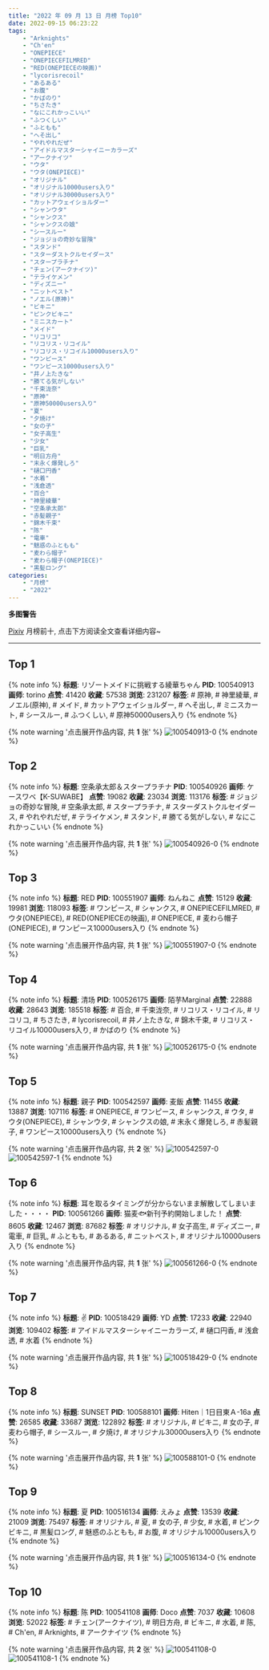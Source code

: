 ```yaml
---
title: "2022 年 09 月 13 日 月榜 Top10"
date: 2022-09-15 06:23:22
tags:
    - "Arknights"
    - "Ch'en"
    - "ONEPIECE"
    - "ONEPIECEFILMRED"
    - "RED(ONEPIECEの映画)"
    - "lycorisrecoil"
    - "あるある"
    - "お腹"
    - "かばのり"
    - "ちさたき"
    - "なにこれかっこいい"
    - "ふつくしい"
    - "ふともも"
    - "へそ出し"
    - "やれやれだぜ"
    - "アイドルマスターシャイニーカラーズ"
    - "アークナイツ"
    - "ウタ"
    - "ウタ(ONEPIECE)"
    - "オリジナル"
    - "オリジナル10000users入り"
    - "オリジナル30000users入り"
    - "カットアウェイショルダー"
    - "シャンウタ"
    - "シャンクス"
    - "シャンクスの娘"
    - "シースルー"
    - "ジョジョの奇妙な冒険"
    - "スタンド"
    - "スターダストクルセイダース"
    - "スタープラチナ"
    - "チェン(アークナイツ)"
    - "テライケメン"
    - "ディズニー"
    - "ニットベスト"
    - "ノエル(原神)"
    - "ビキニ"
    - "ピンクビキニ"
    - "ミニスカート"
    - "メイド"
    - "リコリコ"
    - "リコリス・リコイル"
    - "リコリス・リコイル10000users入り"
    - "ワンピース"
    - "ワンピース10000users入り"
    - "井ノ上たきな"
    - "勝てる気がしない"
    - "千束泷奈"
    - "原神"
    - "原神50000users入り"
    - "夏"
    - "夕焼け"
    - "女の子"
    - "女子高生"
    - "少女"
    - "巨乳"
    - "明日方舟"
    - "末永く爆発しろ"
    - "樋口円香"
    - "水着"
    - "浅倉透"
    - "百合"
    - "神里綾華"
    - "空条承太郎"
    - "赤髪親子"
    - "錦木千束"
    - "陈"
    - "電車"
    - "魅惑のふともも"
    - "麦わら帽子"
    - "麦わら帽子(ONEPIECE)"
    - "黒髪ロング"
categories:
    - "月榜"
    - "2022"
---
```


<i class="fa fa-triangle-exclamation"></i>**多图警告**<i class="fa fa-triangle-exclamation"></i>

[Pixiv](https://www.pixiv.net/) 月榜前十, 点击下方阅读全文查看详细内容~

<!-- more -->

---

## Top 1

{% note info %}
**标题**: リゾートメイドに挑戦する綾華ちゃん
**PID**: 100540913 **画师**: torino
**点赞**: 41420 **收藏**: 57538 **浏览**: 231207
**标签**: # 原神, # 神里綾華, # ノエル(原神), # メイド, # カットアウェイショルダー, # へそ出し, # ミニスカート, # シースルー, # ふつくしい, # 原神50000users入り
{% endnote %}

{% note warning '点击展开作品内容, 共 **1** 张' %}
![100540913-0](https://i.pixiv.re/img-original/img/2022/08/17/00/00/08/100540913_p0.jpg)
{% endnote %}

## Top 2

{% note info %}
**标题**: 空条承太郎＆スタープラチナ
**PID**: 100540926 **画师**: ケースワベ【K-SUWABE】
**点赞**: 19082 **收藏**: 23034 **浏览**: 113176
**标签**: # ジョジョの奇妙な冒険, # 空条承太郎, # スタープラチナ, # スターダストクルセイダース, # やれやれだぜ, # テライケメン, # スタンド, # 勝てる気がしない, # なにこれかっこいい
{% endnote %}

{% note warning '点击展开作品内容, 共 **1** 张' %}
![100540926-0](https://i.pixiv.re/img-original/img/2022/08/17/00/00/10/100540926_p0.png)
{% endnote %}

## Top 3

{% note info %}
**标题**: RED
**PID**: 100551907 **画师**: ねんねこ
**点赞**: 15129 **收藏**: 19981 **浏览**: 118093
**标签**: # ワンピース, # シャンクス, # ONEPIECEFILMRED, # ウタ(ONEPIECE), # RED(ONEPIECEの映画), # ONEPIECE, # 麦わら帽子(ONEPIECE), # ワンピース10000users入り
{% endnote %}

{% note warning '点击展开作品内容, 共 **1** 张' %}
![100551907-0](https://i.pixiv.re/img-original/img/2022/08/17/14/30/21/100551907_p0.png)
{% endnote %}

## Top 4

{% note info %}
**标题**: 清场
**PID**: 100526175 **画师**: 陌芋Marginal
**点赞**: 22888 **收藏**: 28643 **浏览**: 185518
**标签**: # 百合, # 千束泷奈, # リコリス・リコイル, # リコリコ, # ちさたき, # lycorisrecoil, # 井ノ上たきな, # 錦木千束, # リコリス・リコイル10000users入り, # かばのり
{% endnote %}

{% note warning '点击展开作品内容, 共 **1** 张' %}
![100526175-0](https://i.pixiv.re/img-original/img/2022/08/16/12/45/05/100526175_p0.jpg)
{% endnote %}

## Top 5

{% note info %}
**标题**: 親子
**PID**: 100542597 **画师**: 麦飯
**点赞**: 11455 **收藏**: 13887 **浏览**: 107116
**标签**: # ONEPIECE, # ワンピース, # シャンクス, # ウタ, # ウタ(ONEPIECE), # シャンウタ, # シャンクスの娘, # 末永く爆発しろ, # 赤髪親子, # ワンピース10000users入り
{% endnote %}

{% note warning '点击展开作品内容, 共 **2** 张' %}
![100542597-0](https://i.pixiv.re/img-original/img/2022/08/17/00/56/26/100542597_p0.png)
![100542597-1](https://i.pixiv.re/img-original/img/2022/08/17/00/56/26/100542597_p1.png)
{% endnote %}

## Top 6

{% note info %}
**标题**: 耳を取るタイミングが分からないまま解散してしまいました・・・・
**PID**: 100561266 **画师**: 猫麦🐟新刊予約開始しました！
**点赞**: 8605 **收藏**: 12467 **浏览**: 87682
**标签**: # オリジナル, # 女子高生, # ディズニー, # 電車, # 巨乳, # ふともも, # あるある, # ニットベスト, # オリジナル10000users入り
{% endnote %}

{% note warning '点击展开作品内容, 共 **1** 张' %}
![100561266-0](https://i.pixiv.re/img-original/img/2022/08/17/21/57/07/100561266_p0.png)
{% endnote %}

## Top 7

{% note info %}
**标题**: ✌️
**PID**: 100518429 **画师**: YD
**点赞**: 17233 **收藏**: 22940 **浏览**: 109402
**标签**: # アイドルマスターシャイニーカラーズ, # 樋口円香, # 浅倉透, # 水着
{% endnote %}

{% note warning '点击展开作品内容, 共 **1** 张' %}
![100518429-0](https://i.pixiv.re/img-original/img/2022/08/16/01/22/06/100518429_p0.jpg)
{% endnote %}

## Top 8

{% note info %}
**标题**: SUNSET
**PID**: 100588101 **画师**: Hiten｜1日目東Ａ-16a
**点赞**: 26585 **收藏**: 33687 **浏览**: 122892
**标签**: # オリジナル, # ビキニ, # 女の子, # 麦わら帽子, # シースルー, # 夕焼け, # オリジナル30000users入り
{% endnote %}

{% note warning '点击展开作品内容, 共 **1** 张' %}
![100588101-0](https://i.pixiv.re/img-original/img/2022/08/19/00/00/03/100588101_p0.png)
{% endnote %}

## Top 9

{% note info %}
**标题**: 夏
**PID**: 100516134 **画师**: えみょ
**点赞**: 13539 **收藏**: 21009 **浏览**: 75497
**标签**: # オリジナル, # 夏, # 女の子, # 少女, # 水着, # ピンクビキニ, # 黒髪ロング, # 魅惑のふともも, # お腹, # オリジナル10000users入り
{% endnote %}

{% note warning '点击展开作品内容, 共 **1** 张' %}
![100516134-0](https://i.pixiv.re/img-original/img/2022/08/16/00/00/13/100516134_p0.jpg)
{% endnote %}

## Top 10

{% note info %}
**标题**: 陈
**PID**: 100541108 **画师**: Doco
**点赞**: 7037 **收藏**: 10608 **浏览**: 52022
**标签**: # チェン(アークナイツ), # 明日方舟, # ビキニ, # 水着, # 陈, # Ch'en, # Arknights, # アークナイツ
{% endnote %}

{% note warning '点击展开作品内容, 共 **2** 张' %}
![100541108-0](https://i.pixiv.re/img-original/img/2022/08/17/00/01/49/100541108_p0.jpg)
![100541108-1](https://i.pixiv.re/img-original/img/2022/08/17/00/01/49/100541108_p1.jpg)
{% endnote %}
